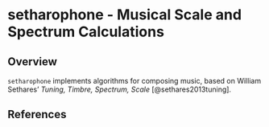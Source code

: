 setharophone - Musical Scale and Spectrum Calculations
================

## Overview

`setharophone` implements algorithms for composing music, based on
William Sethares’ *Tuning, Timbre, Spectrum, Scale*
\[@sethares2013tuning\].

## References
